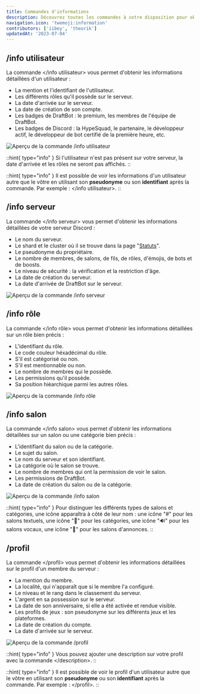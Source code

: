 ```yaml
---
title: Commandes d'informations
description: Découvrez toutes les commandes à votre disposition pour obtenir des informations détaillées sur un sujet précis.
navigation.icon: 'twemoji:information'
contributors: ['iibey', 'theorik']
updatedAt: '2023-07-04'
---
```


## /info utilisateur

La commande \</info utilisateur> vous permet d'obtenir les informations détaillées d'un utilisateur :

- La mention et l'identifiant de l'utilisateur.
- Les différents rôles qu'il possède sur le serveur.
- La date d'arrivée sur le serveur.
- La date de création de son compte.
- Les badges de DraftBot : le premium, les membres de l'équipe de DraftBot.
- Les badges de Discord : la HypeSquad, le partenaire, le développeur actif, le développeur de bot certifié de la première heure, etc.

![Aperçu de la commande /info utilisateur](../assets/commandes-informations/infouser.png)

::hint{ type="info" }
  Si l'utilisateur n'est pas présent sur votre serveur, la date d'arrivée et les rôles ne seront pas affichés.
::

::hint{ type="info" }
  Il est possible de voir les informations d'un utilisateur autre que le vôtre en utilisant son **pseudonyme** ou son **identifiant** après la commande. Par exemple : \</info utilisateur>.
::

## /info serveur

La commande \</info serveur> vous permet d'obtenir les informations détaillées de votre serveur Discord :

- Le nom du serveur.
- Le shard et le cluster où il se trouve dans la page "[Statuts](/status)".
- Le pseudonyme du propriétaire.
- Le nombre de membres, de salons, de fils, de rôles, d'émojis, de bots et de boosts.
- Le niveau de sécurité : la vérification et la restriction d'âge.
- La date de création du serveur.
- La date d'arrivée de DraftBot sur le serveur.

![Aperçu de la commande /info serveur](../assets/commandes-informations/infoserver.png)

## /info rôle

La commande \</info rôle> vous permet d'obtenir les informations détaillées sur un rôle bien précis :

- L'identifiant du rôle.
- Le code couleur héxadécimal du rôle.
- S'il est catégorisé ou non.
- S'il est mentionnable ou non.
- Le nombre de membres qui le possède.
- Les permissions qu'il possède.
- Sa position hiéarchique parmi les autres rôles.

![Aperçu de la commande /info rôle](../assets/commandes-informations/inforole.png)

## /info salon

La commande \</info salon> vous permet d'obtenir les informations détaillées sur un salon ou une catégorie bien précis :

- L'identifiant du salon ou de la catégorie.
- Le sujet du salon.
- Le nom du serveur et son identifiant.
- La catégorie où le salon se trouve.
- Le nombre de membres qui ont la permission de voir le salon.
- Les permissions de DraftBot.
- La date de création du salon ou de la catégorie.

![Aperçu de la commande /info salon](../assets/commandes-informations/infochannel.png)

::hint{ type="info" }
  Pour distinguer les différents types de salons et catégories, une icône apparaîtra à côté de leur nom : une icône "#" pour les salons textuels, une icône "📁" pour les catégories, une icône "🔊" pour les salons vocaux, une icône "📢" pour les salons d'annonces.
::

## /profil

La commande \</profil> vous permet d'obtenir les informations détaillées sur le profil d'un membre du serveur :

- La mention du membre.
- La localité, qui n'apparaît que si le membre l'a configuré.
- Le niveau et le rang dans le classement du serveur.
- L'argent en sa possession sur le serveur.
- La date de son anniversaire, si elle a été activée et rendue visible.
- Les profils de jeux : son pseudonyme sur les différents jeux et les plateformes.
- La date de création du compte.
- La date d'arrivée sur le serveur.

![Aperçu de la commande /profil](../assets/commandes-informations/profil.png)

::hint{ type="info" }
  Vous pouvez ajouter une description sur votre profil avec la commande \</description>.
::

::hint{ type="info" }
  Il est possible de voir le profil d'un utilisateur autre que le vôtre en utilisant son **pseudonyme** ou son **identifiant** après la commande. Par exemple : \</profil>.
::

